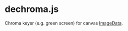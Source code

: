# dechroma.js

Chroma keyer (e.g. green screen) for canvas [ImageData](https://developer.mozilla.org/en-US/docs/Web/API/ImageData).
